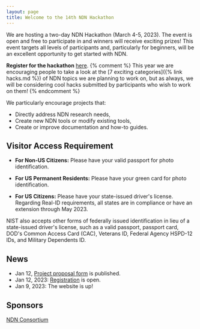 ```yaml
---
layout: page
title: Welcome to the 14th NDN Hackathon
---
```


We are hosting a two-day NDN Hackathon (March 4-5, 2023). The event is open and free to participate in
and winners will receive exciting prizes! This event targets all levels of participants and,
particularly for beginners, will be an excellent opportunity to get started with NDN.


**Register for the hackathon** [here](https://www.eventbrite.com/e/14th-ndn-hackathon-registration-507800975387).
{% comment %}
This year we are encouraging people to take a look at the [7 exciting categories]({% link hacks.md %})
of NDN topics we are planning to work on, but as always, we will be considering cool hacks submitted by
participants who wish to work on them!
{% endcomment %}

We particularly encourage projects that:

- Directly address NDN research needs,
- Create new NDN tools or modify existing tools,
- Create or improve documentation and how-to guides.

## Visitor Access Requirement

- **For Non-US Citizens:**  Please have your valid passport for photo identification.

- **For US Permanent Residents:** Please have your green card for photo identification.

- **For US Citizens:** Please have your state-issued driver's license. Regarding Real-ID requirements, all states are in compliance or have an extension through May 2023.

NIST also accepts other forms of federally issued identification in lieu of a state-issued driver's license, such as a valid passport, passport card, DOD's Common Access Card (CAC), Veterans ID, Federal Agency HSPD-12 IDs, and Military Dependents ID.

## News

- Jan 12, [Project proposal form](https://forms.gle/zsXN93ziGBq8g2yF9) is published.
- Jan 12, 2023: [Registration](https://www.eventbrite.com/e/14th-ndn-hackathon-registration-507800975387) is open.
- Jan 9, 2023: The website is up!

## Sponsors

[NDN Consortium](https://named-data.net/consortium/)
